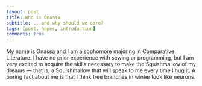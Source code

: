 ```yaml
---
layout: post
title: Who is Onassa
subtitle: ...and why should we care?
tags: [post, hopes, introduction]
comments: true
---
```


My name is Onassa and I am a sophomore majoring in Comparative Literature. I have no prior experience with sewing or programming, but I am very excited to acquire the skills necessary to make the Squishmallow of my dreams — that is, a Squishmallow that will speak to me every time I hug it. A boring fact about me is that I think tree branches in winter look like neurons.
